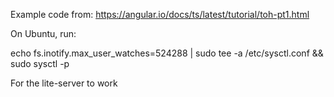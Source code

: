 
Example code from: https://angular.io/docs/ts/latest/tutorial/toh-pt1.html

On Ubuntu, run:

echo fs.inotify.max_user_watches=524288 | sudo tee -a /etc/sysctl.conf && sudo sysctl -p


For the lite-server to work
